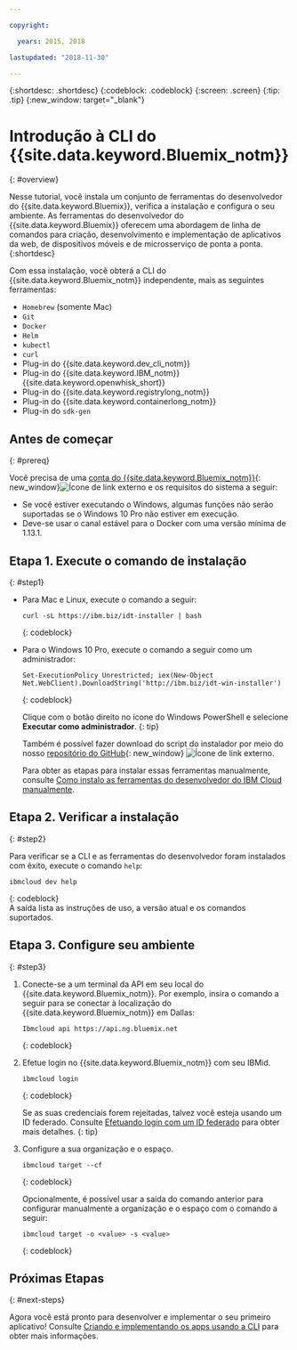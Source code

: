 ```yaml
---

copyright:

  years: 2015, 2018

lastupdated: "2018-11-30"

---
```


{:shortdesc: .shortdesc}
{:codeblock: .codeblock}
{:screen: .screen}
{:tip: .tip}
{:new_window: target="_blank"}

# Introdução à CLI do {{site.data.keyword.Bluemix_notm}}
{: #overview}

Nesse tutorial, você instala um conjunto de ferramentas do desenvolvedor do {{site.data.keyword.Bluemix}}, verifica a
instalação e configura o seu ambiente. As ferramentas do desenvolvedor do {{site.data.keyword.Bluemix}} oferecem uma
abordagem de linha de comandos para criação, desenvolvimento e implementação de aplicativos da web, de dispositivos móveis e de
microsserviço de ponta a ponta.
{:shortdesc}

Com essa instalação, você obterá a CLI do {{site.data.keyword.Bluemix_notm}} independente, mais as seguintes ferramentas:

* `Homebrew` (somente Mac)
* `Git`
* `Docker`
* `Helm`
* `kubectl`
* `curl`
* Plug-in do {{site.data.keyword.dev_cli_notm}}
* Plug-in do {{site.data.keyword.IBM_notm}} {{site.data.keyword.openwhisk_short}}
* Plug-in do {{site.data.keyword.registrylong_notm}}
* Plug-in do {{site.data.keyword.containerlong_notm}}
* Plug-in do `sdk-gen`

## Antes de começar
{: #prereq}

Você precisa de uma [conta do {{site.data.keyword.Bluemix_notm}}](https://{DomainName}){: new_window}![Ícone de link externo](../icons/launch-glyph.svg "Ícone de link externo") e os requisitos do sistema a seguir:

* Se você estiver executando o Windows, algumas funções não serão suportadas se o Windows 10 Pro não estiver em
execução.
* Deve-se usar o canal estável para o Docker com uma versão mínima de 1.13.1.

## Etapa 1. Execute o comando de instalação
{: #step1}

* Para Mac e Linux, execute o comando a seguir:

  ```
  curl -sL https://ibm.biz/idt-installer | bash
  ```
  {: codeblock}

* Para o Windows 10 Pro, execute o comando a seguir como um administrador:

  ```
  Set-ExecutionPolicy Unrestricted; iex(New-Object Net.WebClient).DownloadString('http://ibm.biz/idt-win-installer')
  ```
  {: codeblock}

  Clique com o botão direito no ícone do Windows PowerShell e selecione **Executar como
administrador**.
  {: tip}

  Também é possível fazer download do script do instalador por meio do nosso [repositório do GitHub](https://github.com/IBM-Cloud/ibm-cloud-developer-tools){: new_window} ![Ícone de link externo](../icons/launch-glyph.svg "Ícone de link externo").

  Para obter as etapas para instalar essas ferramentas manualmente, consulte [Como instalo as ferramentas do desenvolvedor do IBM Cloud manualmente](/docs/cli/ts_createapps.html#appendix).

## Etapa 2. Verificar a instalação
{: #step2}

Para verificar se a CLI e as ferramentas do desenvolvedor foram instalados com êxito, execute o comando `help`:

```
ibmcloud dev help
```
{: codeblock}
<br>
A saída lista as instruções de uso, a versão atual e os comandos suportados.

## Etapa 3. Configure seu ambiente
{: #step3}

1. Conecte-se a um terminal da API em seu local do {{site.data.keyword.Bluemix_notm}}. Por exemplo, insira o comando a seguir para se conectar à localização do {{site.data.keyword.Bluemix_notm}} em Dallas:

	```
	Ibmcloud api https://api.ng.bluemix.net
	```
	{: codeblock}

2. Efetue login no {{site.data.keyword.Bluemix_notm}} com seu IBMid.

	```
	ibmcloud login
	```
	{: codeblock}
    <br>

	Se as suas credenciais forem rejeitadas, talvez você esteja usando um ID federado. Consulte
[Efetuando login com um ID federado](/docs/iam/login_fedid.html#federated_id) para obter mais detalhes.
	{: tip}

3. Configure a sua organização e o espaço.

	```
	ibmcloud target --cf
	```
	{: codeblock}

	Opcionalmente, é possível usar a saída do comando anterior para configurar manualmente a organização e o espaço
com o comando a seguir:

	```
	ibmcloud target -o <value> -s <value>
	```
	{: codeblock}

## Próximas Etapas
{: #next-steps}

Agora você está pronto para desenvolver e implementar o seu primeiro aplicativo! Consulte
[Criando e implementando os apps usando a CLI](/docs/apps/create-deploy-cli.html) para obter mais informações.
